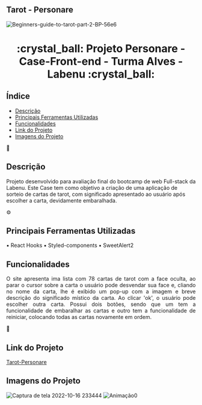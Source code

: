 ## Tarot - Personare 

![Beginners-guide-to-tarot-part-2-BP-56e6](https://user-images.githubusercontent.com/104647493/196074681-80de1fe6-d84c-4333-959f-1e4aeceee4e6.gif)







<h1 align="center">:crystal_ball: Projeto Personare - Case-Front-end - Turma Alves - Labenu :crystal_ball: </h1>



##  Índice 

* [Descrição](#descrição)
* [Principais Ferramentas Utilizadas](#principais-ferramentas-utilizadas)
* [Funcionalidades](#funcionalidades)
* [Link do Projeto](#link-do-projeto)
* [Imagens do Projeto](#imagens-do-projeto)



💬
## Descrição 

Projeto desenvolvido para avaliação final do bootcamp de web Full-stack da Labenu. Este Case tem como objetivo a criação de uma aplicação de sorteio de cartas de tarot, com significado apresentado ao usuário após escolher a carta, devidamente embaralhada. 



⚙️
## Principais Ferramentas Utilizadas

▪ React Hooks
▪ Styled-components
▪ SweetAlert2


## Funcionalidades
<div align='justify'>
O site apresenta ima lista com 78 cartas de tarot com a face oculta, ao parar o cursor sobre a carta o usuário pode desvendar sua face e, cliando no nome da carta, lhe é exibido um pop-up com a imagem e breve descrição do significado místico da carta. Ao clicar 'ok', o usuário pode escolher outra carta. Possui dois botões, sendo que um tem a funcionalidade de embaralhar as cartas e outro tem a funcionalidade de reiniciar, colocando todas as cartas novamente em ordem.
                  </div>


🔗
## Link do Projeto 
[Tarot-Personare](https://tarot-personare.surge.sh/)



## Imagens do Projeto
![Captura de tela 2022-10-16 233444](https://user-images.githubusercontent.com/104647493/196077683-b62af636-ca57-443f-a544-7a9d39326b71.png)
![Animação0](https://user-images.githubusercontent.com/104647493/196079266-53801781-a937-4bc4-9a2e-b8963a7a70a6.gif)
